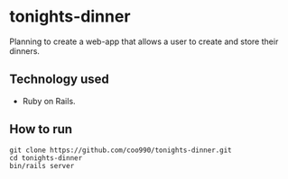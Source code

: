 # tonights-dinner

Planning to create a web-app that allows a user to create and store their dinners.

## Technology used
- Ruby on Rails.

## How to run
```
git clone https://github.com/coo990/tonights-dinner.git
cd tonights-dinner
bin/rails server
```